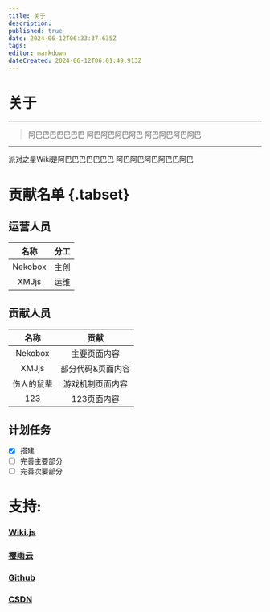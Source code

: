 ```yaml
---
title: 关于
description: 
published: true
date: 2024-06-12T06:33:37.635Z
tags: 
editor: markdown
dateCreated: 2024-06-12T06:01:49.913Z
---
```


# 关于
---
>阿巴巴巴巴巴巴巴
>阿巴阿巴阿巴阿巴
>阿巴阿巴阿巴阿巴
---


派对之星Wiki是阿巴巴巴巴巴巴巴
阿巴阿巴阿巴阿巴巴阿巴

# 贡献名单 {.tabset}
## 运营人员

|   名称   | 分工 |
| :--: | :--: |
|Nekobox|主创|
|XMJjs|运维|

## 贡献人员

|   名称   |   贡献   |
| :--: | :--: |
|Nekobox|主要页面内容|
|XMJjs|部分代码&页面内容|
|伤人的鼠辈|游戏机制页面内容|
|123|123页面内容|

## 计划任务

- [x] 搭建
- [ ] 完善主要部分
- [ ] 完善次要部分

# 支持:

### [Wiki.js](https://wiki.js.org/)

### [樱雨云](https://aqinco.com)

### [Github](https://github.com)

### [CSDN](https://csdn.net)
